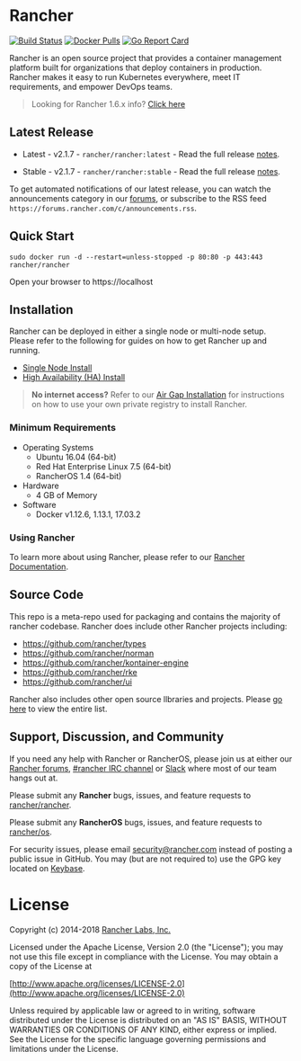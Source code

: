 # Rancher

[![Build Status](https://drone8.rancher.io/api/badges/rancher/rancher/status.svg?branch=master)](https://drone8.rancher.io/rancher/rancher)
[![Docker Pulls](https://img.shields.io/docker/pulls/rancher/rancher.svg)](https://store.docker.com/community/images/rancher/rancher)
[![Go Report Card](https://goreportcard.com/badge/github.com/rancher/rancher)](https://goreportcard.com/report/github.com/rancher/rancher)

Rancher is an open source project that provides a container management platform built for organizations that deploy containers in production. Rancher makes it easy to run Kubernetes everywhere, meet IT requirements, and empower DevOps teams.

> Looking for Rancher 1.6.x info?  [Click here](https://github.com/rancher/rancher/blob/master/README_1_6.md)

## Latest Release

* Latest - v2.1.7 - `rancher/rancher:latest` - Read the full release [notes](https://github.com/rancher/rancher/releases/tag/v2.1.7).

* Stable - v2.1.7 - `rancher/rancher:stable` - Read the full release [notes](https://github.com/rancher/rancher/releases/tag/v2.1.7).

To get automated notifications of our latest release, you can watch the announcements category in our [forums](http://forums.rancher.com/c/announcements), or subscribe to the RSS feed `https://forums.rancher.com/c/announcements.rss`.

## Quick Start

    sudo docker run -d --restart=unless-stopped -p 80:80 -p 443:443 rancher/rancher

Open your browser to https://localhost

## Installation
Rancher can be deployed in either a single node or multi-node setup.  Please refer to the following for guides on how to get Rancher up and running.

* [Single Node Install](https://rancher.com/docs/rancher/v2.x/en/installation/single-node/)
* [High Availability (HA) Install](https://rancher.com/docs/rancher/v2.x/en/installation/ha/)

> **No internet access?**  Refer to our [Air Gap Installation](https://rancher.com/docs/rancher/v2.x/en/installation/air-gap-installation/) for instructions on how to use your own private registry to install Rancher.

### Minimum Requirements

* Operating Systems
  * Ubuntu 16.04 (64-bit)
  * Red Hat Enterprise Linux 7.5 (64-bit)
  * RancherOS 1.4 (64-bit)
* Hardware
  * 4 GB of Memory
* Software
  * Docker v1.12.6, 1.13.1, 17.03.2

### Using Rancher

To learn more about using Rancher, please refer to our [Rancher Documentation](https://rancher.com/docs/rancher/v2.x/en/).

## Source Code

This repo is a meta-repo used for packaging and contains the majority of rancher codebase.  Rancher does include other Rancher projects  including:
* https://github.com/rancher/types
* https://github.com/rancher/norman
* https://github.com/rancher/kontainer-engine
* https://github.com/rancher/rke
* https://github.com/rancher/ui

Rancher also includes other open source llbraries and projects.  Please [go here](https://github.com/rancher/rancher/blob/master/vendor.conf) to view the entire list.

## Support, Discussion, and Community
If you need any help with Rancher or RancherOS, please join us at either our [Rancher forums](http://forums.rancher.com/), [#rancher IRC channel](http://webchat.freenode.net/?channels=rancher) or [Slack](https://slack.rancher.io/) where most of our team hangs out at.

Please submit any **Rancher** bugs, issues, and feature requests to [rancher/rancher](//github.com/rancher/rancher/issues). 

Please submit any **RancherOS** bugs, issues, and feature requests to [rancher/os](//github.com/rancher/os/issues).

For security issues, please email security@rancher.com instead of posting a public issue in GitHub.  You may (but are not required to) use the GPG key located on [Keybase](https://keybase.io/rancher).

# License

Copyright (c) 2014-2018 [Rancher Labs, Inc.](http://rancher.com)

Licensed under the Apache License, Version 2.0 (the "License");
you may not use this file except in compliance with the License.
You may obtain a copy of the License at

[http://www.apache.org/licenses/LICENSE-2.0](http://www.apache.org/licenses/LICENSE-2.0)

Unless required by applicable law or agreed to in writing, software
distributed under the License is distributed on an "AS IS" BASIS,
WITHOUT WARRANTIES OR CONDITIONS OF ANY KIND, either express or implied.
See the License for the specific language governing permissions and
limitations under the License.
